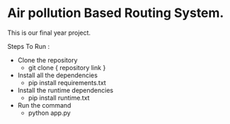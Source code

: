 # Air pollution Based Routing System.
This is our final year project.

Steps To Run :

*  Clone the repository
    * git clone { repository link }
*  Install all the dependencies
    * pip install requirements.txt
*  Install the runtime dependencies
    * pip install runtime.txt
*  Run the command
    * python app.py

